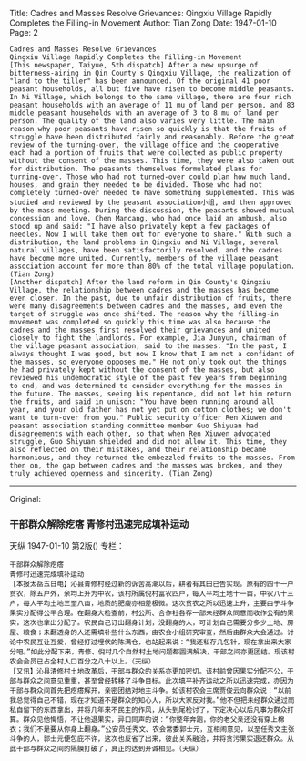 Title: Cadres and Masses Resolve Grievances: Qingxiu Village Rapidly Completes the Filling-in Movement
Author: Tian Zong
Date: 1947-01-10
Page: 2

    Cadres and Masses Resolve Grievances
    Qingxiu Village Rapidly Completes the Filling-in Movement
    [This newspaper, Taiyue, 5th dispatch] After a new upsurge of bitterness-airing in Qin County's Qingxiu Village, the realization of "land to the tiller" has been announced. Of the original 41 poor peasant households, all but five have risen to become middle peasants. In Ni Village, which belongs to the same village, there are four rich peasant households with an average of 11 mu of land per person, and 83 middle peasant households with an average of 3 to 8 mu of land per person. The quality of the land also varies very little. The main reason why poor peasants have risen so quickly is that the fruits of struggle have been distributed fairly and reasonably. Before the great review of the turning-over, the village office and the cooperative each had a portion of fruits that were collected as public property without the consent of the masses. This time, they were also taken out for distribution. The peasants themselves formulated plans for turning-over. Those who had not turned-over could plan how much land, houses, and grain they needed to be divided. Those who had not completely turned-over needed to have something supplemented. This was studied and reviewed by the peasant association小组, and then approved by the mass meeting. During the discussion, the peasants showed mutual concession and love. Chen Mancang, who had once laid an ambush, also stood up and said: "I have also privately kept a few packages of needles. Now I will take them out for everyone to share." With such a distribution, the land problems in Qingxiu and Ni Village, several natural villages, have been satisfactorily resolved, and the cadres have become more united. Currently, members of the village peasant association account for more than 80% of the total village population. (Tian Zong)
    [Another dispatch] After the land reform in Qin County's Qingxiu Village, the relationship between cadres and the masses has become even closer. In the past, due to unfair distribution of fruits, there were many disagreements between cadres and the masses, and even the target of struggle was once shifted. The reason why the filling-in movement was completed so quickly this time was also because the cadres and the masses first resolved their grievances and united closely to fight the landlords. For example, Jia Junyun, chairman of the village peasant association, said to the masses: "In the past, I always thought I was good, but now I know that I am not a confidant of the masses, so everyone opposes me." He not only took out the things he had privately kept without the consent of the masses, but also reviewed his undemocratic style of the past few years from beginning to end, and was determined to consider everything for the masses in the future. The masses, seeing his repentance, did not let him return the fruits, and said in unison: "You have been running around all year, and your old father has not yet put on cotton clothes; we don't want to turn-over from you." Public security officer Ren Xiuwen and peasant association standing committee member Guo Shiyuan had disagreements with each other, so that when Ren Xiuwen advocated struggle, Guo Shiyuan shielded and did not allow it. This time, they also reflected on their mistakes, and their relationship became harmonious, and they returned the embezzled fruits to the masses. From then on, the gap between cadres and the masses was broken, and they truly achieved openness and sincerity. (Tian Zong)



<hr /> 

Original: 


### 干部群众解除疙瘩  青修村迅速完成填补运动
天纵
1947-01-10
第2版()
专栏：

    干部群众解除疙瘩
    青修村迅速完成填补运动
    【本报太岳五日电】沁县青修村经过新的诉苦高潮以后，耕者有其田已告实现。原有的四十一户贫农，除五户外，余均上升为中农，该村所属倪村富农四户，每人平均土地十一亩，中农八十三户，每人平均土地三至八亩，地质的肥瘦亦相差极微。这次贫农之所以迅速上升，主要由于斗争果实分配得公平合理。在翻身大检查前，村公所、合作社各存一部未经群众同意而收作公有的果实，这次也拿出分配了。农民自己订出翻身计划，没翻身的人，可计划自己需要分多少土地、房屋、粮食；未翻透身的人还需填补些什么东西，由农会小组研究审查，然后由群众大会通过。讨论中农民互让互爱，曾经打过埋伏的陈满仓，也站起来说：“我还私存几包针，现在拿出来大家分吧。”如此分配下来，青修、倪村几个自然村土地问题都圆满解决，干部之间亦更团结。现该村农会会员已占全村人口百分之八十以上。（天纵）
    【又讯】沁县清修村土地改革后，干部与群众的关系亦更加密切。该村前曾因果实分配不公，干部与群众之间意见重重，甚至曾经转移了斗争目标。此次填平补齐运动之所以迅速完成，亦因为干部与群众间首先把疙瘩解开，亲密团结对地主斗争。如该村农会主席贾俊云向群众说：“以前我总觉得自己不错，现在才知道不是群众的知心人，所以大家反对我。”他不但把未经群众通过而私自留下的东西拿出，并将几年来不民主的作风，从头到尾检讨了，下定决心以后凡事为群众打算。群众见他悔悟，不让他退果实，异口同声的说：“你整年奔跑，你的老父亲还没有穿上棉衣；我们不是要从你身上翻身。”公安员任秀文、农会常委郭士元，互相闹意见，以至任秀文主张斗争的人，郭士元便包庇不许，这次也反省了出来，彼此关系融洽，并将贪污果实退还群众。从此干部与群众之间的隔膜打破了，真正的达到开诚相见。（天纵）
